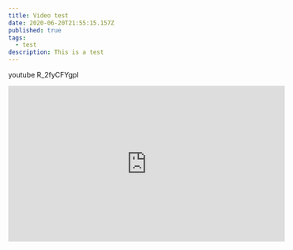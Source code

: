 ```yaml
---
title: Video test
date: 2020-06-20T21:55:15.157Z
published: true
tags:
  - test
description: This is a test
---
```

youtube R_2fyCFYgpI

<iframe width="560" height="315" src="https://www.youtube.com/embed/R_2fyCFYgpI" frameborder="0" allow="accelerometer; autoplay; encrypted-media; gyroscope; picture-in-picture" allowfullscreen></iframe>